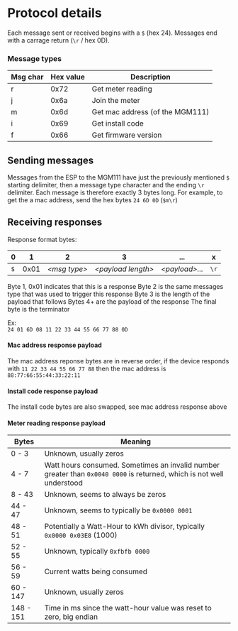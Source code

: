 # Protocol details

Each message sent or received begins with a `$` (hex 24).  Messages end with a carrage return (`\r` / hex 0D).

### Message types

| Msg char | Hex value | Description |
| -------- | --------- | ----------- |
| r        |  0x72  | Get meter reading |
| j        |  0x6a  | Join the meter |
| m        |  0x6d  | Get mac address (of the MGM111)|
| i        |  0x69  | Get install code |
| f        |  0x66  | Get firmware version |

## Sending messages

Messages from the ESP to the MGM111 have just the previously mentioned `$` starting delimiter, then a message type character and the 
ending `\r` delimiter.  Each message is therefore exactly 3 bytes long.  For example, to get the a mac address, send the hex bytes
`24 6D 0D` (`$m\r`)

## Receiving responses

Response format bytes:

|  0 |  1 |  2 |  3 | ... | x |
| -- | -- | -- | -- | --- | - |
| `$` | 0x01 | *\<msg type\>* | *\<payload length\>* | *\<payload\>...* | `\r` |

Byte 1, 0x01 indicates that this is a response
Byte 2 is the same messages type that was used to trigger this response
Byte 3 is the length of the payload that follows
Bytes 4+ are the payload of the response
The final byte is the terminator

Ex:  
`24 01 6D 08 11 22 33 44 55 66 77 88 0D`

#### Mac address response payload
The mac address reponse bytes are in reverse order, if the device responds with `11 22 33 44 55 66 77 88` then the mac address is
`88:77:66:55:44:33:22:11`

#### Install code response payload
The install code bytes are also swapped, see mac address response above

#### Meter reading response payload

| Bytes | Meaning |
| ----- | ------- |
|  0 -  3 | Unknown, usually zeros |
|  4 -  7 | Watt hours consumed.  Sometimes an invalid number greater than `0x0040 0000` is returned, which is not well understood |
|  8 - 43 | Unknown, seems to always be zeros |
| 44 - 47 | Unknown, seems to typically be `0x0000 0001` |
| 48 - 51 | Potentially a Watt-Hour to kWh divisor, typically `0x0000 0x03E8` (1000) |
| 52 - 55 | Unknown, typically `0xfbfb 0000` |
| 56 - 59 | Current watts being consumed |
| 60 - 147 | Unknown, usually zeros |
| 148 - 151 | Time in ms since the watt-hour value was reset to zero, big endian |
